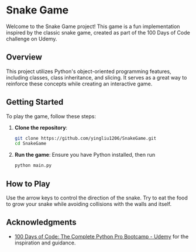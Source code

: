 # Snake Game

Welcome to the Snake Game project! This game is a fun implementation inspired by the classic snake game, created as part of the 100 Days of Code challenge on Udemy.

## Overview

This project utilizes Python's object-oriented programming features, including classes, class inheritance, and slicing. It serves as a great way to reinforce these concepts while creating an interactive game.

## Getting Started

To play the game, follow these steps:

1. **Clone the repository**:
   ```bash
   git clone https://github.com/yingliu1206/SnakeGame.git
   cd SnakeGame

2. **Run the game**: Ensure you have Python installed, then run
   ```bash
   python main.py

## How to Play
Use the arrow keys to control the direction of the snake. Try to eat the food to grow your snake while avoiding collisions with the walls and itself.

## Acknowledgments
- [100 Days of Code: The Complete Python Pro Bootcamp - Udemy](https://www.udemy.com/course/100-days-of-code) for the inspiration and guidance.
